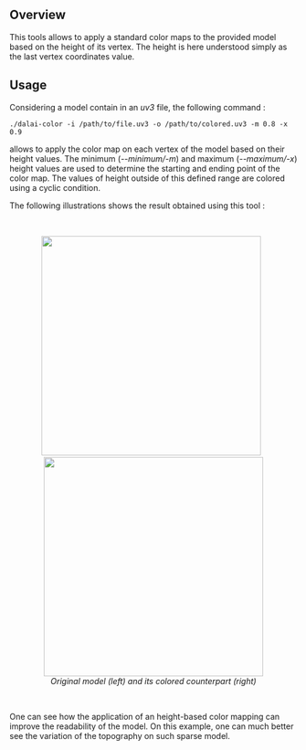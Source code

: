 ## Overview

This tools allows to apply a standard color maps to the provided model based on the height of its vertex. The height is here understood simply as the last vertex coordinates value.

## Usage

Considering a model contain in an _uv3_ file, the following command :

    ./dalai-color -i /path/to/file.uv3 -o /path/to/colored.uv3 -m 0.8 -x 0.9

allows to apply the color map on each vertex of the model based on their height values. The minimum (_--minimum/-m_) and maximum (_--maximum/-x_) height values are used to determine the starting and ending point of the color map. The values of height outside of this defined range are colored using a cyclic condition.

The following illustrations shows the result obtained using this tool :

<br />
<p align="center">
<img src="https://github.com/nils-hamel/dalai-suite/blob/master/src/dalai-color/doc/color-1.jpg?raw=true" width="384">
&nbsp;
<img src="https://github.com/nils-hamel/dalai-suite/blob/master/src/dalai-color/doc/color-2.jpg?raw=true" width="384">
<br />
<i>Original model (left) and its colored counterpart (right)</i>
</p>
<br />

One can see how the application of an height-based color mapping can improve the readability of the model. On this example, one can much better see the variation of the topography on such sparse model.